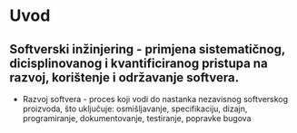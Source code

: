 # Uvod

## Softverski inžinjering - primjena sistematičnog, dicisplinovanog i kvantificiranog pristupa na razvoj, korištenje i održavanje softvera.

- Razvoj softvera - proces koji vodi do nastanka nezavisnog softverskog proizvoda, što uključuje: 
osmišljavanje, specifikaciju, dizajn, programiranje, dokumentovanje, testiranje, 
popravke bugova
